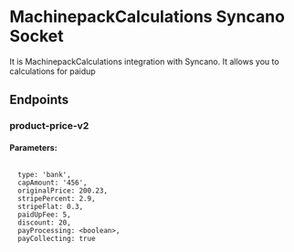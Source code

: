 # MachinepackCalculations Syncano Socket

It is MachinepackCalculations integration with Syncano. It allows you to calculations for paidup

## Endpoints

### product-price-v2

#### Parameters:
```

  type: 'bank',
  capAmount: '456',
  originalPrice: 200.23,
  stripePercent: 2.9,
  stripeFlat: 0.3,
  paidUpFee: 5,
  discount: 20,
  payProcessing: <boolean>,
  payCollecting: true
```

